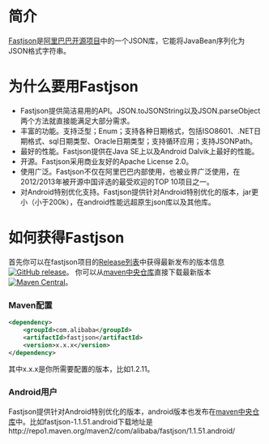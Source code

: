 # 简介
[Fastjson](https://github.com/alibaba/fastjson)是[阿里巴巴开源项目](https://github.com/alibaba/)中的一个JSON库，它能将JavaBean序列化为JSON格式字符串。

# 为什么要用Fastjson
* Fastjson提供简洁易用的API。JSON.toJSONString以及JSON.parseObject两个方法就直接能满足大部分需求。
* 丰富的功能。支持泛型；Enum；支持各种日期格式，包括ISO8601、.NET日期格式、sql日期类型、Oracle日期类型；支持循环应用；支持JSONPath。
* 最好的性能。Fastjson提供在Java SE上以及Android Dalvik上最好的性能。
* 开源。Fastjson采用商业友好的Apache License 2.0。
* 使用广泛。Fastjson不仅在阿里巴巴内部使用，也被业界广泛使用，在2012/2013年被开源中国评选的最受欢迎的TOP 10项目之一。
* 对Android特别优化支持。Fastjson提供针对Android特别优化的版本，jar更小（小于200k），在android性能远超原生json库以及其他库。

# 如何获得Fastjson
首先你可以在fastjson项目的[Release列表](https://github.com/alibaba/fastjson/releases)中获得最新发布的版本信息[![GitHub release](https://img.shields.io/github/release/alibaba/fastjson.svg)](https://github.com/alibaba/fastjson/releases)。
你可以从[maven中央仓库](http://repo1.maven.org/maven2/com/alibaba/fastjson/)直接下载最新版本[![Maven Central](https://maven-badges.herokuapp.com/maven-central/com.alibaba/fastjson/badge.svg)](https://maven-badges.herokuapp.com/maven-central/com.alibaba/fastjson/)。

### Maven配置
```xml
<dependency>
	<groupId>com.alibaba</groupId>
	<artifactId>fastjson</artifactId>
	<version>x.x.x</version>
</dependency>
```
其中x.x.x是你所需要配置的版本，比如1.2.11。

### Android用户
Fastjson提供针对Android特别优化的版本，android版本也发布在[maven中央仓库](http://repo1.maven.org/maven2/com/alibaba/fastjson/)中。比如fastjson-1.1.51.android下载地址是http://repo1.maven.org/maven2/com/alibaba/fastjson/1.1.51.android/ 